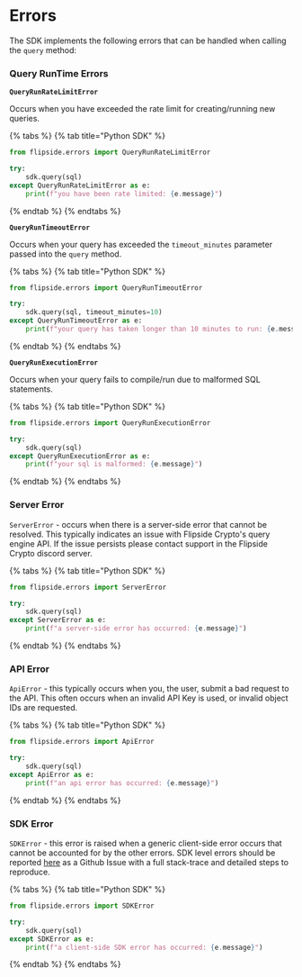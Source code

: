 # Errors

The SDK implements the following errors that can be handled when calling the `query` method:

### **Query RunTime Errors**

**`QueryRunRateLimitError`**

Occurs when you have exceeded the rate limit for creating/running new queries.&#x20;

{% tabs %}
{% tab title="Python SDK" %}
```python
from flipside.errors import QueryRunRateLimitError

try:
    sdk.query(sql)
except QueryRunRateLimitError as e:
    print(f"you have been rate limited: {e.message}")
```
{% endtab %}
{% endtabs %}

**`QueryRunTimeoutError`**

Occurs when your query has exceeded the `timeout_minutes` parameter passed into the `query` method.&#x20;

{% tabs %}
{% tab title="Python SDK" %}
```python
from flipside.errors import QueryRunTimeoutError

try:
    sdk.query(sql, timeout_minutes=10)
except QueryRunTimeoutError as e:
    print(f"your query has taken longer than 10 minutes to run: {e.message}")
```
{% endtab %}
{% endtabs %}

**`QueryRunExecutionError`**

Occurs when your query fails to compile/run due to malformed SQL statements.

{% tabs %}
{% tab title="Python SDK" %}
```python
from flipside.errors import QueryRunExecutionError

try:
    sdk.query(sql)
except QueryRunExecutionError as e:
    print(f"your sql is malformed: {e.message}")
```
{% endtab %}
{% endtabs %}

### **Server Error**

`ServerError` - occurs when there is a server-side error that cannot be resolved. This typically indicates an issue with Flipside Crypto's query engine API. If the issue persists please contact support in the Flipside Crypto discord server.

{% tabs %}
{% tab title="Python SDK" %}
```python
from flipside.errors import ServerError

try:
    sdk.query(sql)
except ServerError as e:
    print(f"a server-side error has occurred: {e.message}")
```
{% endtab %}
{% endtabs %}

### **API Error**

`ApiError` - this typically occurs when you, the user, submit a bad request to the API. This often occurs when an invalid API Key is used, or invalid object IDs are requested.

{% tabs %}
{% tab title="Python SDK" %}
```python
from flipside.errors import ApiError

try:
    sdk.query(sql)
except ApiError as e:
    print(f"an api error has occurred: {e.message}")
```
{% endtab %}
{% endtabs %}

### **SDK Error**

`SDKError` - this error is raised when a generic client-side error occurs that cannot be accounted for by the other errors. SDK level errors should be reported [here](https://github.com/FlipsideCrypto/sdk/issues) as a Github Issue with a full stack-trace and detailed steps to reproduce.

{% tabs %}
{% tab title="Python SDK" %}
```python
from flipside.errors import SDKError

try:
    sdk.query(sql)
except SDKError as e:
    print(f"a client-side SDK error has occurred: {e.message}")
```
{% endtab %}
{% endtabs %}
